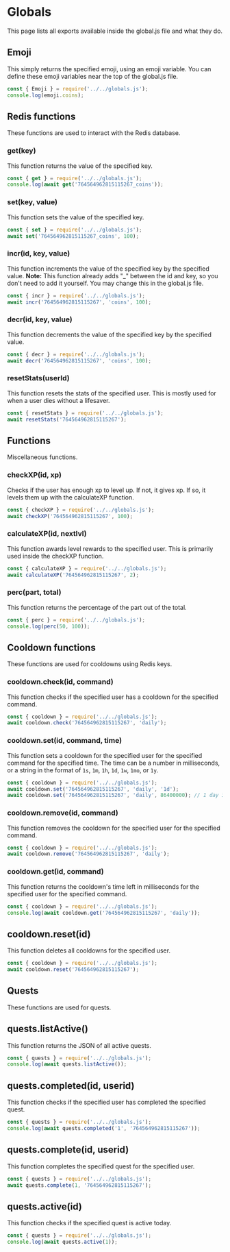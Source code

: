 # Globals
This page lists all exports available inside the global.js file and what they do.

## Emoji
This simply returns the specified emoji, using an emoji variable. You can define these emoji variables near the top of the global.js file.
```js
const { Emoji } = require('../../globals.js');
console.log(emoji.coins);
```

## Redis functions
These functions are used to interact with the Redis database.

### get(key)
This function returns the value of the specified key.
```js
const { get } = require('../../globals.js');
console.log(await get('764564962815115267_coins'));
```

### set(key, value)
This function sets the value of the specified key.
```js
const { set } = require('../../globals.js');
await set('764564962815115267_coins', 100);
```

### incr(id, key, value)
This function increments the value of the specified key by the specified value.
**Note:** This function already adds "_" between the id and key, so you don't need to add it yourself. You may change this in the global.js file.
```js
const { incr } = require('../../globals.js');
await incr('764564962815115267', 'coins', 100);
```

### decr(id, key, value)
This function decrements the value of the specified key by the specified value.
```js
const { decr } = require('../../globals.js');
await decr('764564962815115267', 'coins', 100);
```

### resetStats(userId)
This function resets the stats of the specified user. This is mostly used for when a user dies without a lifesaver.
```js
const { resetStats } = require('../../globals.js');
await resetStats('764564962815115267');
```

## Functions
Miscellaneous functions.

### checkXP(id, xp)
Checks if the user has enough xp to level up. If not, it gives xp. If so, it levels them up with the calculateXP function.
```js
const { checkXP } = require('../../globals.js');
await checkXP('764564962815115267', 100);
```

### calculateXP(id, nextlvl)
This function awards level rewards to the specified user. This is primarily used inside the checkXP function.
```js
const { calculateXP } = require('../../globals.js');
await calculateXP('764564962815115267', 2);
```

### perc(part, total)
This function returns the percentage of the part out of the total.
```js
const { perc } = require('../../globals.js');
console.log(perc(50, 100));
```

## Cooldown functions
These functions are used for cooldowns using Redis keys.

### cooldown.check(id, command)
This function checks if the specified user has a cooldown for the specified command.
```js
const { cooldown } = require('../../globals.js');
await cooldown.check('764564962815115267', 'daily');
```

### cooldown.set(id, command, time)
This function sets a cooldown for the specified user for the specified command for the specified time. The time can be a number in milliseconds, or a string in the format of `1s`, `1m`, `1h`, `1d`, `1w`, `1mo`, or `1y`.
```js
const { cooldown } = require('../../globals.js');
await cooldown.set('764564962815115267', 'daily', '1d');
await cooldown.set('764564962815115267', 'daily', 86400000); // 1 day in milliseconds
```

### cooldown.remove(id, command)
This function removes the cooldown for the specified user for the specified command.
```js
const { cooldown } = require('../../globals.js');
await cooldown.remove('764564962815115267', 'daily');
```

### cooldown.get(id, command)
This function returns the cooldown's time left in milliseconds for the specified user for the specified command.
```js
const { cooldown } = require('../../globals.js');
console.log(await cooldown.get('764564962815115267', 'daily'));
```

## cooldown.reset(id)
This function deletes all cooldowns for the specified user.
```js
const { cooldown } = require('../../globals.js');
await cooldown.reset('764564962815115267');
```

## Quests
These functions are used for quests.

## quests.listActive()
This function returns the JSON of all active quests.
```js
const { quests } = require('../../globals.js');
console.log(await quests.listActive());
```

## quests.completed(id, userid)
This function checks if the specified user has completed the specified quest.
```js
const { quests } = require('../../globals.js');
console.log(await quests.completed('1', '764564962815115267'));
```

## quests.complete(id, userid)
This function completes the specified quest for the specified user.
```js
const { quests } = require('../../globals.js');
await quests.complete(1, '764564962815115267');
```

## quests.active(id)
This function checks if the specified quest is active today.
```js
const { quests } = require('../../globals.js');
console.log(await quests.active(1));
```
